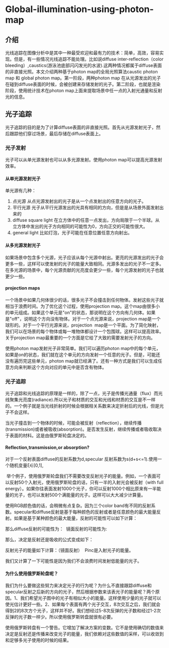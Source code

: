 # Global-illumination-using-photon-map

## 介绍

光线追踪在图像分析中是其中一种最受欢迎和最有力的技术：简单，高效，容易实现。但是，有一些情况光线追踪不能处理。比如说diffuse inter-reflection（color bleeding）,caustics(游泳池底部闪闪发光的水波).这两种情况都属于diffuse表面的非直接光照。本文介绍两种基于photon map的全局光照算法caustic photon map 和 global photon map。第一阶段，两种photon map 在从光源发出的光子在碰到diffuse表面的时候，会被创建来存储发射的光子。第二阶段，也就是渲染阶段，使用统计技术在photon map上面来提取场景中任一点的入射光通量和反射光的信息。

## 光子追踪

光子追踪的目的是为了计算diffuse表面的非直接光照。首先从光源发射光子，然后跟踪他们穿过场景，最后存储在diffuse表面上。

### 光子发射

光子可以从单光源发射也可以从多光源发射。使用photon map可以提高光源发射效率。

#### 从单光源发射光子

单光源有几种：
1. 点光源
从点光源发射出的光子是从一个点发射出的任意方向的光子。
1. 平行光源
光子从平行光源发出的光具有相同的方向，但是是从场景外面发射出来的
1. diffuse square light
在立方体中的任意一点发出，方向局限于一个半球。从立方体中发出的光子方向相同的可能性为0，方向正交的可能性很大。
1. general light
比如灯泡，光子可能在任意位置任意方向射出。

#### 从多光源发射光子

如果场景中包含多个光源，光子应该从每个光源中射出。更亮的光源发出的光子会更多一些，这样可以使发射的光子的能量大致相同。光源多发出的光子不一定多。在多光源的场景中，每个光源贡献的光亮度会更少一些，每个光源发射的光子也就更少一些。


#### projection maps

一个场景中如果几何体很少的话，很多光子不会撞击到任何物体。发射这些光子就相当于浪费时间。为了优化这个过程，使用projection map。这个map由很多小的单元组成。如果这个单元是"on"的状态，那说明在这个方向有几何体。如果是"off"，说明这个方向没有物体。对于一个点光源来说，projection map是一个球形的。对于一个平行光源来说，projection  map是一个平面。为了简化映射，我们可以在场景的每个物体或每一堆物体都设计一个包围球。这样可以提高效率。关于projection map最重要的一个方面是它给了大致的需要发射光子的方向。

使用photon map发射光子非常简单。我们可以遍历photon map中的每个单元，如果是on的状态，我们就在这个单元的方向发射一个任意的光子。但是，可能还没有遍历完这些单元，photon map就已经满了。还有一种方式是我们可以生成任意方向来判断这个方向对应的单元中是否含有物体。


### 光子追踪
 
光子追踪和光线追踪的原理是一样的，除了一点，光子是传播光通量（flux）而光线聚集光亮度(radiance).所以光子和材质的交互和光线和材质的交互是不一样的。一个例子就是当光线折射的时候会根据相关系数来决定折射后的光线，但是光子不会这样。

当光子撞击到一个物体的时候，可能会被反射（reflection），继续传播(transmission)或者被吸收(absorption)。是否发生反射，继续传播或者吸收取决于表面的材料。这是由俄罗斯轮盘决定的。


#### Reflection,transmission,or absorption?

对于一个反射表面diffuse的反射系数为d,specular 反射系数为s(d+s<=1).使用一个随机变量ξ∈[0,1],

![]()
举个例子，使用俄罗斯轮盘我们不需要改变反射光子的能量。例如，一个表面可以反射50个入射光，使用俄罗斯轮盘的话，只有一半的入射光会被反射（with full energy）。如果你往表面发射1000个光子，你可以反射1000个相比原来有一半能量的光子，也可以发射500个满能量的光子。这样可以大大减少计算量。

使用RGB颜色值的话，会稍微有点复杂。因为三个color band有不同的反射系数。specular和diffuse反射是基于每种颜色的反射或者是任意颜色的最大能量反射。如果是基于某种颜色的最大能量，反射的可能性可以如下计算：
![]()

那么diffuse反射的可能性为：
![]()
镜面反射的可能性为:
![]()

那么，决定是反射还是吸收的公式变成如下：
![]()

反射光子的能量如下计算：（镜面反射）
![]()
Pinc是入射光子的能量。

我们又计算了一下可能性是因为我们不会浪费时间发射低能量的光子。

#### 为什么使用俄罗斯轮盘呢？

我们为什么要做这些努力来决定光子的行为呢？为什么不直接跟踪diffuse和specular反射之后新的方向的光子，然后根据参数来该表光子的能量呢？两个原因。1、我们希望光子图中的光子有相似大小的能量。这样使用少量的光子就可以使光估计更好一些。2、如果每个表面有两个光子交互，8次交互之后，我们就会得到2的8次方个光子，这样并不好。我们想经过5-8次反弹的光子数和经过1-2次反弹的光子数一样少。所以使用俄罗斯转盘就很有必要。

使用俄罗斯转盘有一个警告。它增加了解决方案的变数。它不是使用确切的数值来决定是反射还是传播来改变光子的能量，我们依赖对这些数值的采样，可以收敛到和足够多光子使用的时候的结果。

